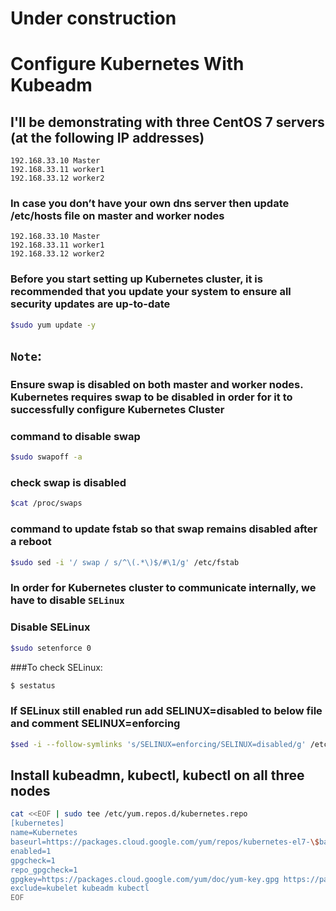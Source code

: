 # Under construction

# Configure Kubernetes With Kubeadm

## I'll be demonstrating with three CentOS 7 servers (at the following IP addresses)
```
192.168.33.10 Master
192.168.33.11 worker1
192.168.33.12 worker2
```
### In case you don’t have your own dns server then update /etc/hosts file on master and worker nodes
```
192.168.33.10 Master
192.168.33.11 worker1
192.168.33.12 worker2
```
### Before you start setting up Kubernetes cluster, it is recommended that you update your system to ensure all security updates are up-to-date
```sh
$sudo yum update -y
```
## `Note`: 
### Ensure swap is disabled on both master and worker nodes. Kubernetes requires swap to be disabled in order for it to successfully configure Kubernetes Cluster
### command to disable swap
```sh
$sudo swapoff -a
```
### check swap is disabled
```sh
$cat /proc/swaps
```
### command to update fstab so that swap remains disabled after a reboot
```sh
$sudo sed -i '/ swap / s/^\(.*\)$/#\1/g' /etc/fstab
```
### In order for Kubernetes cluster to communicate internally, we have to disable `SELinux`
### Disable SELinux
```sh
$sudo setenforce 0
```
###To check SELinux:
```sh
$ sestatus
```
### If SELinux still enabled run add SELINUX=disabled to below file and comment SELINUX=enforcing
```sh
$sed -i --follow-symlinks 's/SELINUX=enforcing/SELINUX=disabled/g' /etc/sysconfig/selinux
```
## Install kubeadmn, kubectl, kubectl on all three nodes
```sh
cat <<EOF | sudo tee /etc/yum.repos.d/kubernetes.repo
[kubernetes]
name=Kubernetes
baseurl=https://packages.cloud.google.com/yum/repos/kubernetes-el7-\$basearch
enabled=1
gpgcheck=1
repo_gpgcheck=1
gpgkey=https://packages.cloud.google.com/yum/doc/yum-key.gpg https://packages.cloud.google.com/yum/doc/rpm-package-key.gpg
exclude=kubelet kubeadm kubectl
EOF
```
